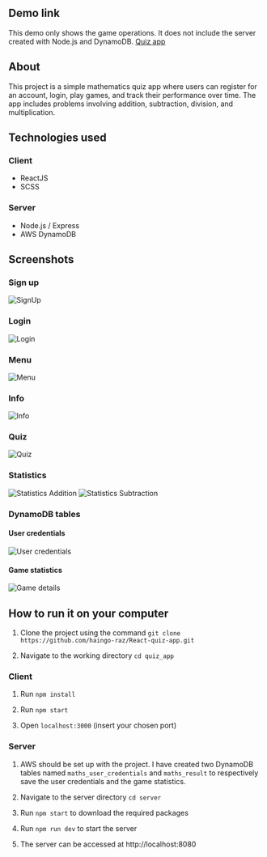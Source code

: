 ## Demo link
This demo only shows the game operations. It does not include the server created with Node.js and DynamoDB.
[Quiz app](https://simple-math-app.netlify.app/)

## About 
This project is a simple mathematics quiz app where users can register for an account, login, play games, and track their performance over time. The app includes problems involving addition, subtraction, division, and multiplication.

## Technologies used
### Client
- ReactJS
- SCSS

### Server
- Node.js / Express
- AWS DynamoDB

## Screenshots
### Sign up
![SignUp](https://raw.githubusercontent.com/haingo-raz/quiz_app/master/public/UI/signup.png)

### Login
![Login](https://raw.githubusercontent.com/haingo-raz/quiz_app/master/public/UI/login.png)

### Menu
![Menu](https://raw.githubusercontent.com/haingo-raz/quiz_app/master/public/UI/menu.png)

### Info
![Info](https://raw.githubusercontent.com/haingo-raz/quiz_app/master/public/UI/info.png)

### Quiz
![Quiz](https://raw.githubusercontent.com/haingo-raz/quiz_app/master/public/UI/quiz.png)

### Statistics
![Statistics Addition](https://raw.githubusercontent.com/haingo-raz/quiz_app/master/public/UI/statistics-addition.png)
![Statistics Subtraction](https://raw.githubusercontent.com/haingo-raz/quiz_app/master/public/UI/statistics-subtraction.png)

### DynamoDB tables
#### User credentials
![User credentials](https://raw.githubusercontent.com/haingo-raz/quiz_app/master/public/UI/DynamoDB-users.png)
#### Game statistics
![Game details](https://raw.githubusercontent.com/haingo-raz/quiz_app/master/public/UI/DynamoDB-game.png)

## How to run it on your computer
1. Clone the project using the command `git clone https://github.com/haingo-raz/React-quiz-app.git`

2. Navigate to the working directory `cd quiz_app`

### Client
1. Run `npm install`

2. Run `npm start`

3. Open `localhost:3000` (insert your chosen port)

### Server
1. AWS should be set up with the project. I have created two DynamoDB tables named `maths_user_credentials` and `maths_result` to respectively save the user credentials and the game statistics.

2. Navigate to the server directory `cd server`

3. Run `npm start` to download the required packages

4. Run `npm run dev` to start the server

5. The server can be accessed at http://localhost:8080